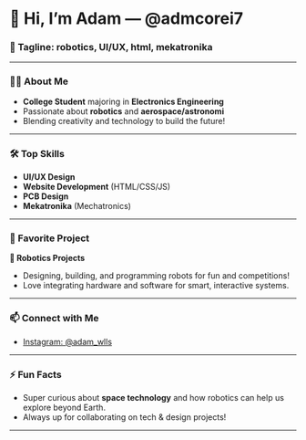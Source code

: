# 👋 Hi, I’m Adam — @admcorei7

### 🚀 Tagline: robotics, UI/UX, html, mekatronika

---

### 👨‍🎓 About Me
- **College Student** majoring in **Electronics Engineering**
- Passionate about **robotics** and **aerospace/astronomi**
- Blending creativity and technology to build the future!

---

### 🛠️ Top Skills
- **UI/UX Design**
- **Website Development** (HTML/CSS/JS)
- **PCB Design**
- **Mekatronika** (Mechatronics)

---

### 🌟 Favorite Project
**🤖 Robotics Projects**
- Designing, building, and programming robots for fun and competitions!
- Love integrating hardware and software for smart, interactive systems.

---

### 📫 Connect with Me
- [Instagram: @adam_wlls](https://instagram.com/adam_wlls)

---

### ⚡ Fun Facts
- Super curious about **space technology** and how robotics can help us explore beyond Earth.
- Always up for collaborating on tech & design projects!

---

<!--
Let's build, innovate, and make a difference together!
-->
